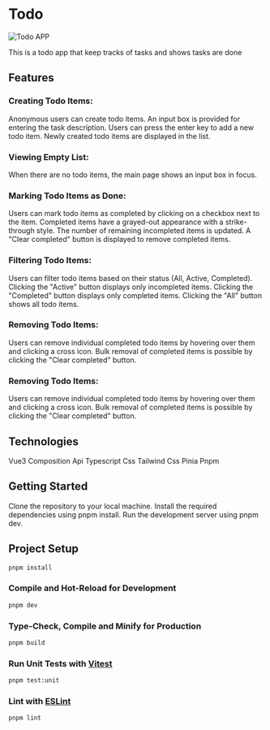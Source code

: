 # Todo

![Todo APP]('/src/assets/images/todo.png')

This is a todo app that keep tracks of tasks and shows tasks are done

## Features

### Creating Todo Items:

Anonymous users can create todo items.
An input box is provided for entering the task description.
Users can press the enter key to add a new todo item.
Newly created todo items are displayed in the list.

### Viewing Empty List:

When there are no todo items, the main page shows an input box in focus.

### Marking Todo Items as Done:

Users can mark todo items as completed by clicking on a checkbox next to the item.
Completed items have a grayed-out appearance with a strike-through style.
The number of remaining incompleted items is updated.
A "Clear completed" button is displayed to remove completed items.

### Filtering Todo Items:

Users can filter todo items based on their status (All, Active, Completed).
Clicking the "Active" button displays only incompleted items.
Clicking the "Completed" button displays only completed items.
Clicking the "All" button shows all todo items.

### Removing Todo Items:

Users can remove individual completed todo items by hovering over them and clicking a cross icon.
Bulk removal of completed items is possible by clicking the "Clear completed" button.

### Removing Todo Items:

Users can remove individual completed todo items by hovering over them and clicking a cross icon.
Bulk removal of completed items is possible by clicking the "Clear completed" button.

## Technologies

Vue3
Composition Api
Typescript
Css
Tailwind Css
Pinia
Pnpm

## Getting Started

Clone the repository to your local machine.
Install the required dependencies using pnpm install.
Run the development server using pnpm dev.

## Project Setup

```sh
pnpm install
```

### Compile and Hot-Reload for Development

```sh
pnpm dev
```

### Type-Check, Compile and Minify for Production

```sh
pnpm build
```

### Run Unit Tests with [Vitest](https://vitest.dev/)

```sh
pnpm test:unit
```

### Lint with [ESLint](https://eslint.org/)

```sh
pnpm lint
```

